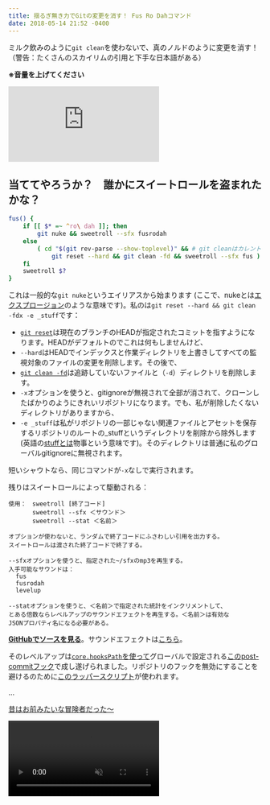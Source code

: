 ```yaml
---
title: 揺るぎ無き力でGitの変更を消す！ Fus Ro Dahコマンド
date: 2018-05-14 21:52 -0400
---
```


ミルク飲みのように`git clean`を使わないで、真のノルドのように変更を消す！（警告：たくさんのスカイリムの引用と下手な日本語がある）

**※音量を上げてください**

<p class="video-embed">
  <iframe src="https://www.youtube.com/embed/6uxOwzALvcc?rel=0&amp;showinfo=0" frameborder="0" allow="autoplay; encrypted-media" allowfullscreen></iframe>
</p>

## 当ててやろうか？　誰かにスイートロールを盗まれたかな？

```bash
fus() {
	if [[ $* =~ ^ro\ dah ]]; then
		git nuke && sweetroll --sfx fusrodah
	else
		( cd "$(git rev-parse --show-toplevel)" && # git cleanはカレントディレクトリで動作する
			git reset --hard && git clean -fd && sweetroll --sfx fus )
	fi
	sweetroll $?
}
```

これは一般的な`git nuke`というエイリアスから始まります (ここで、nukeとは[エクスプロージョン](https://www.youtube.com/watch?v=jar1LTxxAeM)のような意味です)。私のは`git reset --hard && git clean -fdx -e _stuff`です：

- [`git reset`](https://git-scm.com/book/ja/v2/Git-%E3%81%AE%E3%81%95%E3%81%BE%E3%81%96%E3%81%BE%E3%81%AA%E3%83%84%E3%83%BC%E3%83%AB-%E3%83%AA%E3%82%BB%E3%83%83%E3%83%88%E3%82%B3%E3%83%9E%E3%83%B3%E3%83%89%E8%A9%B3%E8%AA%AC)は現在のブランチのHEADが指定されたコミットを指すようになります。HEADがデフォルトのでこれは何もしませんけど、
- `--hard`はHEADでインデックスと作業ディレクトリを上書きしてすべての監視対象のファイルの変更を削除します。その後で、
- [`git clean -fd`](https://git-scm.com/book/ja/v2/Git-%E3%81%AE%E3%81%95%E3%81%BE%E3%81%96%E3%81%BE%E3%81%AA%E3%83%84%E3%83%BC%E3%83%AB-%E4%BD%9C%E6%A5%AD%E3%81%AE%E9%9A%A0%E3%81%97%E3%81%8B%E3%81%9F%E3%81%A8%E6%B6%88%E3%81%97%E3%81%8B%E3%81%9F)は追跡していないファイルと（`-d`）ディレクトリを削除します。
- `-x`オプションを使うと、gitignoreが無視されて全部が消されて、クローンしたばかりのようにきれいリポジトリになります。でも、私が削除したくないディレクトリがありますから、
- `-e _stuff`は私がリポジトリの一部じゃない関連ファイルとアセットを保存するリポジトリのルートの_stuffというディレクトリを削除から除外します (英語の[stuffとは](http://talking-english.net/stuff/)物事という意味です)。そのディレクトリは普通に私のグローバルgitignoreに無視されます。

短いシャウトなら、同じコマンドが`-x`なしで実行されます。

残りはスイートロールによって駆動される：

```text
使用：　sweetroll [終了コード]
　　　　sweetroll --sfx ＜サウンド＞
　　　　sweetroll --stat ＜名前＞

オプションが使わないと、ランダムで終了コードにふさわしい引用を出力する。
スイートロールは渡された終了コードで終了する。

--sfxオプションを使うと、指定された~/sfxのmp3を再生する。
入手可能なサウンドは：
  fus
  fusrodah
  levelup

--statオプションを使うと、＜名前＞で指定された統計をインクリメントして、
とある倍数ならレベルアップのサウンドエフェクトを再生する。＜名前＞は有効な
JSONプロパティ名になる必要がある。
```

**[GitHubでソースを見る](https://github.com/maxkagamine/dotfiles/blob/master/home/bin/sweetroll)**。サウンドエフェクトは[こちら](https://github.com/maxkagamine/dotfiles/tree/master/home/sfx)。

そのレベルアップは[`core.hooksPath`を使って](https://github.com/maxkagamine/dotfiles/blob/master/home/.gitconfig)グローバルで設定される[このpost-commitフック](https://github.com/maxkagamine/dotfiles/blob/master/home/git-hooks/post-commit.d/post-commit-sweetroll)で成し遂げられました。リポジトリのフックを無効にすることを避けるのために[このラッパースクリプト](https://github.com/maxkagamine/dotfiles/tree/master/home/git-hooks)が使われます。

…

[昔はお前みたいな冒険者だった～](https://www.youtube.com/watch?v=3dbE4v-u0mY&list=PLRvds-tlTLAC3z5ZuXw5ZB_p6oJc9rjpC)

<p><video src="images/2018-05-05-skyrim-brodual-dance.mp4" autoplay loop muted playsinline /></p>
